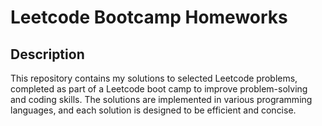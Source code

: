 # Leetcode Bootcamp Homeworks

## Description
This repository contains my solutions to selected Leetcode problems, completed as part of a Leetcode boot camp to improve problem-solving and coding skills. The solutions are implemented in various programming languages, and each solution is designed to be efficient and concise.
